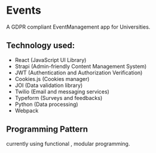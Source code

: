 # Events 
A GDPR compliant EventManagement app for Universities.

## Technology used: 
   - React (JavaScript UI Library)
   - Strapi (Admin-friendly Content Management System)
   - JWT (Authentication and Authorization Verification)
   - Cookies.js (Cookies manager)
   - JOI (Data validation library)
   - Twilio (Email and messaging services)
   - Typeform (Surveys and feedbacks)
   - Python (Data processing)
   - Webpack
  
  ## Programming Pattern
 currently using functional , modular  programming. 

 
   
   
